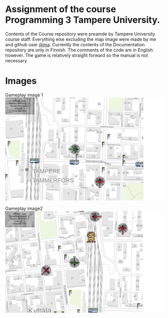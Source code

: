 # Assignment of the course Programming 3 Tampere University.
Contents of the Course repository were preamde by Tampere University course staff. Everything else excluding the map image were made by me and github user [jliima](https://github.com/jliima). Currently the contents of the Documentation repository are only in Finnish. The comments of the code are in English however. The game is relatively straight forward so the manual is not necessary.

# Images

Gameplay image 1
![](ss1.png)

Gameplay image2
![](ss2.png)

